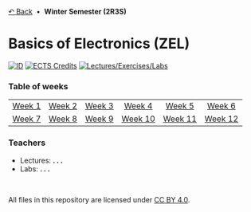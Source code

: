 [&#8630; Back](../../../../) &nbsp;&#8226;&nbsp; **Winter Semester (2R3S)**


# Basics of Electronics (ZEL)

[![ID](https://img.shields.io/static/v1?label=ID&message=5BF127&color=ffb81c&labelColor=002d72&style=flat-square)](#!)
[![ECTS Credits](https://img.shields.io/static/v1?label=ECTS%20Credits&message=5.0&color=ffb81c&labelColor=002d72&style=flat-square)](#!)
[![Lectures/Exercises/Labs](https://img.shields.io/static/v1?label=Lectures/Exercises/Labs&message=2/0/2&color=ffb81c&labelColor=002d72&style=flat-square)](#!)


### Table of weeks

<table>
  <tbody>
    <tr>
      <td align="center"><a href="./01__Week_1">Week 1</a></td>
      <td align="center"><a href="./02__Week_2">Week 2</a></td>
      <td align="center"><a href="./03__Week_3">Week 3</a></td>
      <td align="center"><a href="./04__Week_4">Week 4</a></td>
      <td align="center"><a href="./05__Week_5">Week 5</a></td>
      <td align="center"><a href="./06__Week_6">Week 6</a></td>
    </tr>
    <tr>
      <td align="center"><a href="./07__Week_7">Week 7</a></td>
      <td align="center"><a href="./08__Week_8">Week 8</a></td>
      <td align="center"><a href="./09__Week_9">Week 9</a></td>
      <td align="center"><a href="./10__Week_10">Week 10</a></td>
      <td align="center"><a href="./11__Week_11">Week 11</a></td>
      <td align="center"><a href="./12__Week_12">Week 12</a></td>
    </tr>
  </tbody>
</table>


### Teachers

- Lectures: **. . .**
- Labs: **. . .**

<br/>

All files in this repository are licensed under [CC BY 4.0](http://creativecommons.org/licenses/by/4.0/).
